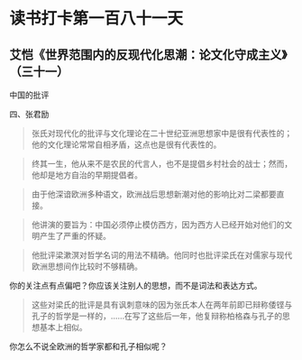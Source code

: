 读书打卡第一百八十一天
===

艾恺《世界范围内的反现代化思潮：论文化守成主义》（三十一）
---

中国的批评

四、张君励

> 张氏对现代化的批评与文化理论在二十世纪亚洲思想家中是很有代表性的；他的文化理论常常自相矛盾，这点也是很有代表性的。

> 终其一生，他从来不是农民的代言人，也不是提倡乡村社会的战士；然而，他却是地方自治的早期提倡者。

> 由于他深谙欧洲多种语文，欧洲战后思想新潮对他的影响比对二梁都要直接。

> 他讲演的要旨为：中国必须停止模仿西方，因为西方人已经开始对他们的文明产生了严重的怀疑。

> 他批评梁漱溟对哲学名词的用法不精确。他同时也批评梁氏在对儒家与现代欧洲思想间作比较时不够精确。

你的关注点有点偏吧？你应该关注别人的思想，而不是词法和表达方式。

> 这些对梁氏的批评是具有讽刺意味的因为张氏本人在两年前即已辩称倭铿与孔子的哲学是一样的，……在写了这些后一年，他复辩称柏格森与孔子的思想基本上相似。

你怎么不说全欧洲的哲学家都和孔子相似呢？